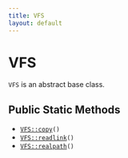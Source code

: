 ```yaml
---
title: VFS
layout: default
---
```


# VFS

<code>VFS</code> is an abstract base class.

## Public Static Methods

* <code><a href="VFS%3A%3Acopy">VFS::copy</a>()</code>
* <code><a href="VFS%3A%3Areadlink">VFS::readlink</a>()</code>
* <code><a href="VFS%3A%3Arealpath">VFS::realpath</a>()</code>

